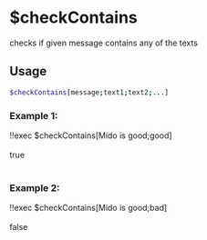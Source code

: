 # $checkContains

checks if given message contains any of the texts

## Usage

```bash
$checkContains[message;text1;text2;...]
```

### Example 1:
<discord-messages>
          <discord-message :bot="false" role-color="#ffcc9a" author="Member">
        !!exec $checkContains[Mido is good;good]<br><br>
          </discord-message>
          <discord-message :bot="true" role-color="#0099ff" author="Custom Command" avatar="https://media.discordapp.net/avatars/725721249652670555/781224f90c3b841ba5b40678e032f74a.webp">
        true<br><br>
        </discord-message>
</discord-messages>

### Example 2:
<discord-messages>
          <discord-message :bot="false" role-color="#ffcc9a" author="Member">
        !!exec $checkContains[Mido is good;bad]<br><br>
          </discord-message>
          <discord-message :bot="true" role-color="#0099ff" author="Custom Command" avatar="https://media.discordapp.net/avatars/725721249652670555/781224f90c3b841ba5b40678e032f74a.webp">
        false
        </discord-message>
</discord-messages>